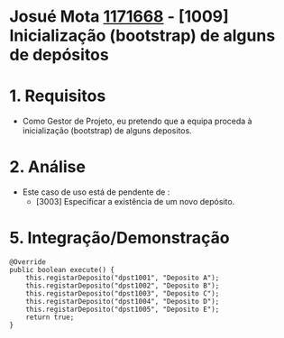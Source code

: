 **Josué Mota [1171668](../)** - [1009] Inicialização (bootstrap) de alguns de depósitos
=======================================

# 1. Requisitos

- Como Gestor de Projeto, eu pretendo que a equipa proceda à inicialização (bootstrap) de alguns depositos.


# 2. Análise

- Este caso de uso está de pendente de :
  - [3003] Especificar a existência de um novo depósito.
  


# 5. Integração/Demonstração

    @Override
    public boolean execute() {
        this.registarDeposito("dpst1001", "Deposito A");
        this.registarDeposito("dpst1002", "Deposito B");
        this.registarDeposito("dpst1003", "Deposito C");
        this.registarDeposito("dpst1004", "Deposito D");
        this.registarDeposito("dpst1005", "Deposito E");
        return true;
    }
    
